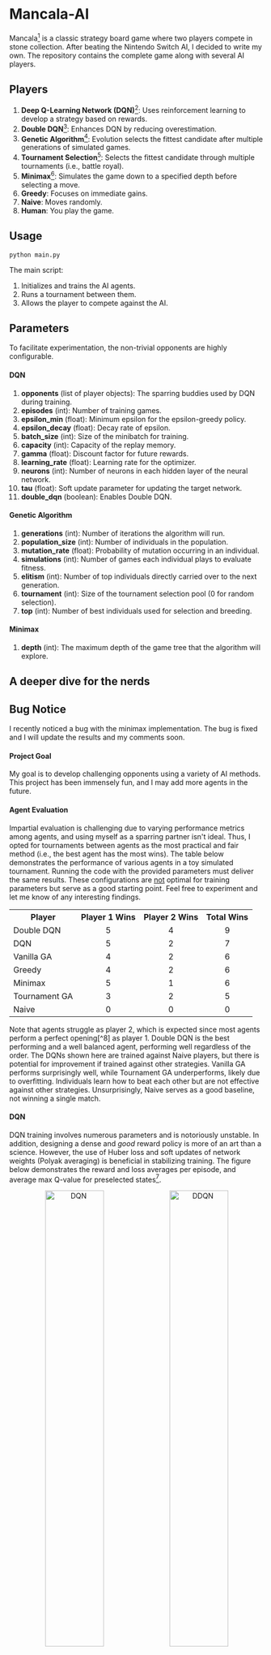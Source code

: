 # Mancala-AI
Mancala[^1] is a classic strategy board game where two players compete in stone collection. After beating the Nintendo Switch AI, I decided to write my own. The repository contains the complete game along with several AI players.

## Players
1. **Deep Q-Learning Network (DQN)**[^2]: Uses reinforcement learning to develop a strategy based on rewards.
2. **Double DQN**[^3]: Enhances DQN by reducing overestimation.
1. **Genetic Algorithm**[^4]: Evolution selects the fittest candidate after multiple generations of simulated games.
1. **Tournament Selection**[^5]: Selects the fittest candidate through multiple tournaments (i.e., battle royal).
1. **Minimax**[^6]: Simulates the game down to a specified depth before selecting a move.
1. **Greedy**: Focuses on immediate gains.
1. **Naive**: Moves randomly.
1. **Human**: You play the game.

## Usage
    python main.py
    
The main script:
1. Initializes and trains the AI agents.
2. Runs a tournament between them.
3. Allows the player to compete against the AI.

## Parameters
To facilitate experimentation, the non-trivial opponents are highly configurable.

#### DQN
1. **opponents** (list of player objects): The sparring buddies used by DQN during training. 
1. **episodes** (int): Number of training games.
1. **epsilon_min** (float): Minimum epsilon for the epsilon-greedy policy.
1. **epsilon_decay** (float): Decay rate of epsilon.
1. **batch_size** (int): Size of the minibatch for training.
1. **capacity** (int): Capacity of the replay memory.
1. **gamma** (float): Discount factor for future rewards.
1. **learning_rate** (float): Learning rate for the optimizer.
1. **neurons** (int): Number of neurons in each hidden layer of the neural network.
1. **tau** (float): Soft update parameter for updating the target network.
2. **double_dqn** (boolean): Enables Double DQN.

#### Genetic Algorithm
1. **generations** (int): Number of iterations the algorithm will run.
1. **population_size** (int): Number of individuals in the population.
1. **mutation_rate** (float): Probability of mutation occurring in an individual.
1. **simulations** (int): Number of games each individual plays to evaluate fitness.
1. **elitism** (int): Number of top individuals directly carried over to the next generation.
1. **tournament** (int): Size of the tournament selection pool (0 for random selection).
1. **top** (int): Number of best individuals used for selection and breeding.

#### Minimax
1. **depth** (int): The maximum depth of the game tree that the algorithm will explore.

## A deeper dive for the nerds

## Bug Notice
I recently noticed a bug with the minimax implementation. The bug is fixed and I will update the results and my comments soon.

#### Project Goal
My goal is to develop challenging opponents using a variety of AI methods. This project has been immensely fun, and I may add more agents in the future.

#### Agent Evaluation
Impartial evaluation is challenging due to varying performance metrics among agents, and using myself as a sparring partner isn't ideal. Thus, I opted for tournaments between agents as the most practical and fair method (i.e., the best agent has the most wins). The table below demonstrates the performance of various agents in a toy simulated tournament. Running the code with the provided parameters must deliver the same results. These configurations are <ins>not</ins> optimal for training parameters but serve as a good starting point. Feel free to experiment and let me know of any interesting findings.
<table align="center">
  <tr>
    <th>Player</th>
    <th>Player 1 Wins</th>
    <th>Player 2 Wins</th>
    <th>Total Wins</th>
  </tr>
  <tr>
    <td>Double DQN</td>
    <td align="center">5</td>
    <td align="center">4</td>
    <td align="center">9</td>
  </tr>
  <tr>
    <td>DQN</td>
    <td align="center">5</td>
    <td align="center">2</td>
    <td align="center">7</td>
  </tr>
  <tr>
    <td>Vanilla GA</td>
    <td align="center">4</td>
    <td align="center">2</td>
    <td align="center">6</td>
  </tr>
  <tr>
    <td>Greedy</td>
    <td align="center">4</td>
    <td align="center">2</td>
    <td align="center">6</td>
  </tr>
  <tr>
    <td>Minimax</td>
    <td align="center">5</td>
    <td align="center">1</td>
    <td align="center">6</td>
  </tr>
  <tr>
    <td>Tournament GA</td>
    <td align="center">3</td>
    <td align="center">2</td>
    <td align="center">5</td>
  </tr>
  <tr>
    <td>Naive</td>
    <td align="center">0</td>
    <td align="center">0</td>
    <td align="center">0</td>
  </tr>
</table>
Note that agents struggle as player 2, which is expected since most agents perform a perfect opening[^8] as player 1. Double DQN is the best performing and a well balanced agent, performing well regardless of the order. The DQNs shown here are trained against Naive players, but there is potential for improvement if trained against other strategies. Vanilla GA performs surprisingly well, while Tournament GA underperforms, likely due to overfitting. Individuals learn how to beat each other but are not effective against other strategies. Unsurprisingly, Naive serves as a good baseline, not winning a single match.

#### DQN
DQN training involves numerous parameters and is notoriously unstable. In addition, designing a dense and *good* reward policy is more of an art than a science. However, the use of Huber loss and soft updates of network weights (Polyak averaging) is beneficial in stabilizing training. The figure below demonstrates the reward and loss averages per episode, and average max Q-value for preselected states[^2].
<p align="center">
<img src="./plots/dqn.png" style="width:48%" title="DQN"> 
    <img src="./plots/ddqn.png" style="width:48%" title="DDQN"> 
</p>

#### Genetic Algorithm
I often heard in academic circles that *"genetic stuff never works"*. Nevertheless, I decided to give this *underdog* a chance. Both vanilla and tournament selection use the number of wins as fitness to evolve a score distribution for each pit. That score is multiplied by the number of stones, and the pit with the highest value is selected for the next move. The figure below shows the best fitness per generation for Vanilla GA (left) and Tournament GA (right).
<p align="center">
<img src="./plots/ga_random.png" style="width:59%" title="Vanilla GA"> 
<img src="./plots/ga_tournament.png" style="width:59%" title="GA Tournament">
</p>

#### Minimax
Deep explorations may outperform any player (given proper evaluation). However, Minimax is very slow even with alpha-beta pruning[^8]. 

#### Future Work
I plan to add more reinforcement learning agents and, data provided, supervised learning agents.

## References
[^1]: Mancala: https://en.wikipedia.org/wiki/Mancala
[^2]: DQN paper: https://arxiv.org/pdf/1312.5602
[^3]: Double DQN paper: https://arxiv.org/pdf/1509.06461v3
[^4]: Genetic Algortithm: https://en.wikipedia.org/wiki/Genetic_algorithm
[^5]: Tournament Selection: https://en.wikipedia.org/wiki/Tournament_selection#:~:text=Tournament%20selection%20is%20a%20method,at%20random%20from%20the%20population.
[^6]: Minimax Algorithm: https://en.wikipedia.org/wiki/Minimax#:~:text=Minmax%20(sometimes%20Minimax%2C%20MM%20or,case%20(maximum%20loss)%20scenario.
[^7]: https://naml.us/paper/irving2000_kalah.pdf
[^8]: Alpha-beta pruning: https://en.wikipedia.org/wiki/Alpha%E2%80%93beta_pruning
